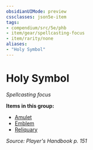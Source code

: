 ```yaml
---
obsidianUIMode: preview
cssclasses: json5e-item
tags:
- compendium/src/5e/phb
- item/gear/spellcasting-focus
- item/rarity/none
aliases: 
- "Holy Symbol"
---
```

# Holy Symbol
*Spellcasting focus*  


**Items in this group:**

- [Amulet](Mechanics/items/amulet.md)
- [Emblem](Mechanics/items/emblem.md)
- [Reliquary](Mechanics/items/reliquary.md)

*Source: Player's Handbook p. 151*